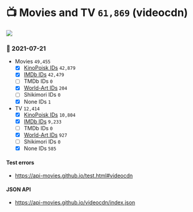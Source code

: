 # :tv: Movies and TV `61,869` (videocdn)

<a href="https://API-Movies.github.io"><img src="https://API-Movies.github.io/banner.png?cache"></a>

### :date: 2021-07-21
- Movies `49,455`
  - [x] <a href="https://API-Movies.github.io/videocdn/movie_kinopoisk_ids.json">KinoPoisk IDs</a> `42,879`
  - [x] <a href="https://API-Movies.github.io/videocdn/movie_imdb_ids.json">IMDb IDs</a> `42,479`
  - [ ] TMDb IDs `0`
  - [x] <a href="https://API-Movies.github.io/videocdn/movie_world_art_ids.json">World-Art IDs</a> `204`
  - [ ] Shikimori IDs `0`
  - [x] None IDs `1`
- TV `12,414`
  - [x] <a href="https://API-Movies.github.io/videocdn/tv_kinopoisk_ids.json">KinoPoisk IDs</a> `10,804`
  - [x] <a href="https://API-Movies.github.io/videocdn/tv_imdb_ids.json">IMDb IDs</a> `9,233`
  - [ ] TMDb IDs `0`
  - [x] <a href="https://API-Movies.github.io/videocdn/tv_world_art_ids.json">World-Art IDs</a> `927`
  - [ ] Shikimori IDs `0`
  - [x] None IDs `585`
#### Test errors
- <a href='https://api-movies.github.io/test.html#videocdn'>https://api-movies.github.io/test.html#videocdn</a>
#### JSON API
- <a href='https://api-movies.github.io/videocdn/index.json'>https://api-movies.github.io/videocdn/index.json</a>
